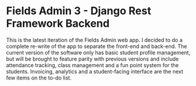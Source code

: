 # Fields Admin 3 - Django Rest Framework Backend

This is the latest iteration of the Fields Admin web app. I decided to do a complete re-write of the app to separate the front-end and back-end. The current version of the software only has basic student profile management, but will be brought to feature parity with previous versions and include attendance tracking, class management and a fun point system for the students. Invoicing, analytics and a student-facing interface are the next few items on the to-do list.
